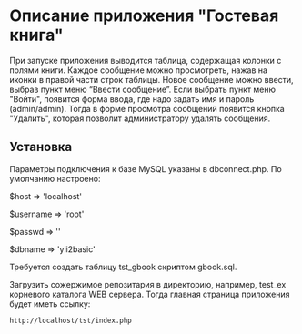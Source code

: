 Описание приложения "Гостевая книга"
====================================
При запуске приложения выводится таблица, содержащая колонки с полями книги. 
Каждое сообщение можно просмотреть, нажав на иконки в правой части строк таблицы. 
Новое сообщение можно ввести, выбрав пункт меню “Ввести сообщение”. Если выбрать 
пункт меню "Войти", появится форма ввода, где надо задать имя и пароль (admin/admin). 
Тогда в форме просмотра сообщений появится кнопка "Удалить", которая позволит 
администратору удалять сообщения. 

Установка
---------

Параметры подключения к базе MySQL указаны в dbconnect.php. 
По умолчанию настроено: 

$host => 'localhost'

$username => 'root' 

$passwd => ''

$dbname => 'yii2basic'

Требуется создать таблицу tst_gbook скриптом gbook.sql.

Загрузить сожержимое репозитария в директорию, например, test_ex корневого 
каталога WEB сервера.
Тогда главная страница приложения будет иметь ссылку: 
~~~
http://localhost/tst/index.php
~~~
